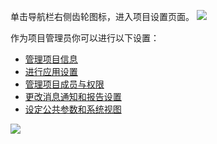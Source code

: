 单击导航栏右侧齿轮图标，进入项目设置页面。
![](https://mc.qcloudimg.com/static/img/0d359a8ae74f1ca3779fff0950315c25/image.png)



 作为项目管理员你可以进行以下设置：
-  [管理项目信息](https://cloud.tencent.com/document/product/624/11424)
-  [进行应用设置](https://cloud.tencent.com/document/product/624/11425)
- [管理项目成员与权限](https://cloud.tencent.com/document/product/624/11426)
- [更改消息通知和报告设置](https://cloud.tencent.com/document/product/624/11427)
- [设定公共参数和系统视图](https://cloud.tencent.com/document/product/624/11428)

![](https://mc.qcloudimg.com/static/img/d0d618bfdf033d629dfc7d99918bca18/image.png)